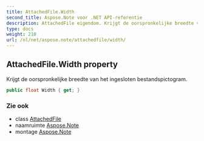 ```yaml
---
title: AttachedFile.Width
second_title: Aspose.Note voor .NET API-referentie
description: AttachedFile eigendom. Krijgt de oorspronkelijke breedte van het ingesloten bestandspictogram.
type: docs
weight: 210
url: /nl/net/aspose.note/attachedfile/width/
---
```

## AttachedFile.Width property

Krijgt de oorspronkelijke breedte van het ingesloten bestandspictogram.

```csharp
public float Width { get; }
```

### Zie ook

* class [AttachedFile](../)
* naamruimte [Aspose.Note](../../attachedfile/)
* montage [Aspose.Note](../../../)


